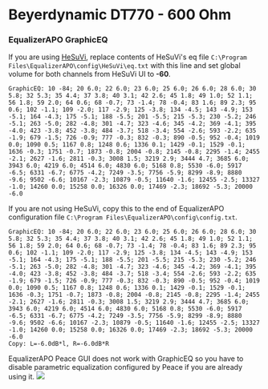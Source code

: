 # Beyerdynamic DT770 - 600 Ohm
### EqualizerAPO GraphicEQ
If you are using [HeSuVi](https://sourceforge.net/projects/hesuvi/), replace contents of HeSuVi's eq file `C:\Program Files\EqualizerAPO\config\HeSuVi\eq.txt` with this line and set global volume for both channels from HeSuVi UI to **-60**.
```
GraphicEQ: 10 -84; 20 6.0; 22 6.0; 23 6.0; 25 6.0; 26 6.0; 28 6.0; 30 5.8; 32 5.3; 35 4.4; 37 3.8; 40 3.1; 42 2.6; 45 1.8; 49 1.0; 52 1.1; 56 1.8; 59 2.0; 64 0.6; 68 -0.7; 73 -1.4; 78 -0.4; 83 1.6; 89 2.3; 95 0.6; 102 -1.1; 109 -2.0; 117 -2.9; 125 -3.8; 134 -4.5; 143 -4.9; 153 -5.1; 164 -4.3; 175 -5.1; 188 -5.5; 201 -5.5; 215 -5.3; 230 -5.2; 246 -5.1; 263 -5.0; 282 -4.8; 301 -4.7; 323 -4.6; 345 -4.2; 369 -4.1; 395 -4.0; 423 -3.8; 452 -3.8; 484 -3.7; 518 -3.4; 554 -2.6; 593 -2.2; 635 -1.9; 679 -1.5; 726 -0.9; 777 -0.3; 832 -0.3; 890 -0.5; 952 -0.4; 1019 0.0; 1090 0.5; 1167 0.8; 1248 0.6; 1336 0.1; 1429 -0.1; 1529 -0.1; 1636 -0.3; 1751 -0.7; 1873 -0.8; 2004 -0.8; 2145 -0.8; 2295 -1.4; 2455 -2.1; 2627 -1.6; 2811 -0.3; 3008 1.5; 3219 2.9; 3444 4.7; 3685 6.0; 3943 6.0; 4219 6.0; 4514 6.0; 4830 6.0; 5168 0.8; 5530 -6.0; 5917 -6.5; 6331 -6.7; 6775 -4.2; 7249 -3.5; 7756 -5.9; 8299 -8.9; 8880 -9.6; 9502 -6.6; 10167 -2.3; 10879 -0.5; 11640 -1.6; 12455 -2.5; 13327 -1.0; 14260 0.0; 15258 0.0; 16326 0.0; 17469 -2.3; 18692 -5.3; 20000 -6.0
```
If you are not using HeSuVi, copy this to the end of EqualizerAPO configuration file `C:\Program Files\EqualizerAPO\config\config.txt`.
```
GraphicEQ: 10 -84; 20 6.0; 22 6.0; 23 6.0; 25 6.0; 26 6.0; 28 6.0; 30 5.8; 32 5.3; 35 4.4; 37 3.8; 40 3.1; 42 2.6; 45 1.8; 49 1.0; 52 1.1; 56 1.8; 59 2.0; 64 0.6; 68 -0.7; 73 -1.4; 78 -0.4; 83 1.6; 89 2.3; 95 0.6; 102 -1.1; 109 -2.0; 117 -2.9; 125 -3.8; 134 -4.5; 143 -4.9; 153 -5.1; 164 -4.3; 175 -5.1; 188 -5.5; 201 -5.5; 215 -5.3; 230 -5.2; 246 -5.1; 263 -5.0; 282 -4.8; 301 -4.7; 323 -4.6; 345 -4.2; 369 -4.1; 395 -4.0; 423 -3.8; 452 -3.8; 484 -3.7; 518 -3.4; 554 -2.6; 593 -2.2; 635 -1.9; 679 -1.5; 726 -0.9; 777 -0.3; 832 -0.3; 890 -0.5; 952 -0.4; 1019 0.0; 1090 0.5; 1167 0.8; 1248 0.6; 1336 0.1; 1429 -0.1; 1529 -0.1; 1636 -0.3; 1751 -0.7; 1873 -0.8; 2004 -0.8; 2145 -0.8; 2295 -1.4; 2455 -2.1; 2627 -1.6; 2811 -0.3; 3008 1.5; 3219 2.9; 3444 4.7; 3685 6.0; 3943 6.0; 4219 6.0; 4514 6.0; 4830 6.0; 5168 0.8; 5530 -6.0; 5917 -6.5; 6331 -6.7; 6775 -4.2; 7249 -3.5; 7756 -5.9; 8299 -8.9; 8880 -9.6; 9502 -6.6; 10167 -2.3; 10879 -0.5; 11640 -1.6; 12455 -2.5; 13327 -1.0; 14260 0.0; 15258 0.0; 16326 0.0; 17469 -2.3; 18692 -5.3; 20000 -6.0
Copy: L=-6.0dB*l, R=-6.0dB*R
```
EqualizerAPO Peace GUI does not work with GraphicEQ so you have to disable parametric equalization configured by Peace if you are already using it.
![](https://raw.githubusercontent.com/jaakkopasanen/AutoEq/master/results/Innerfidelity%202017/headphoncecom/onear/Beyerdynamic%20DT770%20-%20600%20Ohm/Beyerdynamic%20DT770%20-%20600%20Ohm.png)
